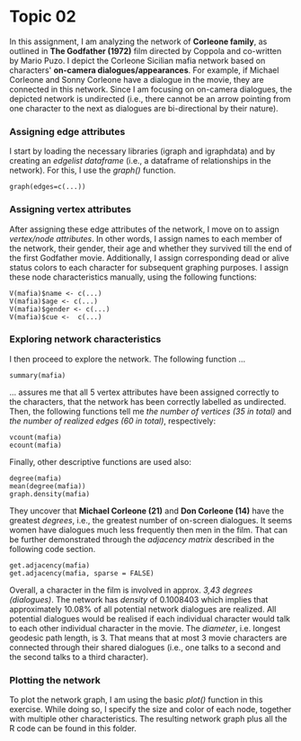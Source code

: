 # Topic 02 
In this assignment, I am analyzing the network of **Corleone family**, as outlined in **The Godfather (1972)** film directed by Coppola and co-written by Mario Puzo. I depict the Corleone Sicilian mafia network based on characters' **on-camera dialogues/appearances**. For example, if Michael Corleone and Sonny Corleone have a dialogue in the movie, they are connected in this network. Since I am focusing on on-camera dialogues, the depicted network is undirected (i.e., there cannot be an arrow pointing from one character to the next as dialogues are bi-directional by their nature).

### Assigning edge attributes
I start by loading the necessary libraries (igraph and igraphdata) and by creating an *edgelist dataframe* (i.e., a dataframe of relationships in the network). For this, I use the *graph()* function.

```
graph(edges=c(...))
```

### Assigning vertex attributes
After assigning these edge attributes of the network, I move on to assign *vertex/node attributes*. In other words, I assign names to each member of the network, their gender, their age and whether they survived till the end of the first Godfather movie. Additionally, I assign corresponding dead or alive status colors to each character for subsequent graphing purposes. I assign these node characteristics manually, using the following functions:

```
V(mafia)$name <- c(...)
V(mafia)$age <- c(...)
V(mafia)$gender <- c(...)
V(mafia)$cue <-  c(...)
```

### Exploring network characteristics
I then proceed to explore the network. The following function ...

```
summary(mafia)
```
... assures me that all 5 vertex attributes have been assigned correctly to the characters, that the network has been correctly labelled as undirected. Then, the following functions tell me *the number of vertices (35 in total)* and *the number of realized edges (60 in total)*, respectively:

```
vcount(mafia)
ecount(mafia)
```
Finally, other descriptive functions are used also: 

```
degree(mafia)
mean(degree(mafia))
graph.density(mafia)
```
They uncover that **Michael Corleone (21)** and **Don Corleone (14)** have the greatest *degrees*, i.e., the greatest number of on-screen dialogues. It seems women have dialogues much less frequently then men in the film. That can be further demonstrated through the *adjacency matrix* described in the following code section. 

```
get.adjacency(mafia)
get.adjacency(mafia, sparse = FALSE)
```

Overall, a character in the film is involved in approx. *3,43 degrees (dialogues)*. The network has *density* of 0.1008403 which implies that approximately 10.08% of all potential network dialogues are realized. All potential dialogues would be realised if each individual character would talk to each other individual character in the movie. The *diameter*, i.e. longest geodesic path length, is 3. That means that at most 3 movie characters are connected through their shared dialogues (i.e., one talks to a second and the second talks to a third character).


### Plotting the network
To plot the network graph, I am using the basic *plot()* function in this exercise. While doing so, I specify the size and color of each node, together with multiple other characteristics. The resulting network graph plus all the R code can be found in this folder. 



